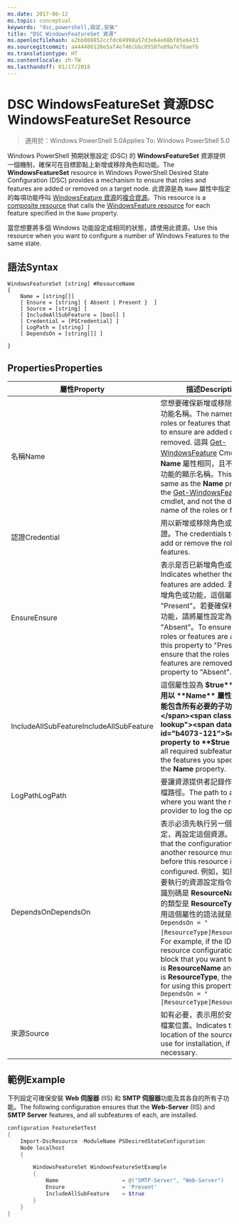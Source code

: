 ```yaml
---
ms.date: 2017-06-12
ms.topic: conceptual
keywords: "dsc,powershell,設定,安裝"
title: "DSC WindowsFeatureSet 資源"
ms.openlocfilehash: a2bb008852ccfdc04998a57d3e64e08bf05e6433
ms.sourcegitcommit: a444406120e5af4e746cbbc0558fe89a7e78aef6
ms.translationtype: HT
ms.contentlocale: zh-TW
ms.lasthandoff: 01/17/2018
---
```

# <a name="dsc-windowsfeatureset-resource"></a><span data-ttu-id="b4073-103">DSC WindowsFeatureSet 資源</span><span class="sxs-lookup"><span data-stu-id="b4073-103">DSC WindowsFeatureSet Resource</span></span>

> <span data-ttu-id="b4073-104">適用於：Windows PowerShell 5.0</span><span class="sxs-lookup"><span data-stu-id="b4073-104">Applies To: Windows PowerShell 5.0</span></span>

<span data-ttu-id="b4073-105">Windows PowerShell 預期狀態設定 (DSC) 的 **WindowsFeatureSet** 資源提供一個機制，確保可在目標節點上新增或移除角色和功能。</span><span class="sxs-lookup"><span data-stu-id="b4073-105">The **WindowsFeatureSet** resource in Windows PowerShell Desired State Configuration (DSC) provides a mechanism to ensure that roles and features are added or removed on a target node.</span></span>
<span data-ttu-id="b4073-106">此資源是為 `Name` 屬性中指定的每項功能呼叫 [WindowsFeature 資源](windowsfeatureResource.md)的[複合資源](authoringResourceComposite.md)。</span><span class="sxs-lookup"><span data-stu-id="b4073-106">This resource is a [composite resource](authoringResourceComposite.md) that calls the [WindowsFeature resource](windowsfeatureResource.md) for each feature specified in the `Name` property.</span></span>

<span data-ttu-id="b4073-107">當您想要將多個 Windows 功能設定成相同的狀態，請使用此資源。</span><span class="sxs-lookup"><span data-stu-id="b4073-107">Use this resource when you want to configure a number of Windows Features to the same state.</span></span>

## <a name="syntax"></a><span data-ttu-id="b4073-108">語法</span><span class="sxs-lookup"><span data-stu-id="b4073-108">Syntax</span></span>

```
WindowsFeatureSet [string] #ResourceName
{
    Name = [string[]] 
    [ Ensure = [string] { Absent | Present }  ]
    [ Source = [string] ]
    [ IncludeAllSubFeature = [bool] ]
    [ Credential = [PSCredential] ]
    [ LogPath = [string] ]
    [ DependsOn = [string[]] ]
    
}
```

## <a name="properties"></a><span data-ttu-id="b4073-109">Properties</span><span class="sxs-lookup"><span data-stu-id="b4073-109">Properties</span></span>

|  <span data-ttu-id="b4073-110">屬性</span><span class="sxs-lookup"><span data-stu-id="b4073-110">Property</span></span>  |  <span data-ttu-id="b4073-111">描述</span><span class="sxs-lookup"><span data-stu-id="b4073-111">Description</span></span>   | 
|---|---| 
| <span data-ttu-id="b4073-112">名稱</span><span class="sxs-lookup"><span data-stu-id="b4073-112">Name</span></span>| <span data-ttu-id="b4073-113">您想要確保新增或移除的角色或功能名稱。</span><span class="sxs-lookup"><span data-stu-id="b4073-113">The names of the roles or features that you want to ensure are added or removed.</span></span> <span data-ttu-id="b4073-114">這與 [Get-WindowsFeature](https://technet.microsoft.com/en-us/library/jj205469.aspx) Cmdlet 的 **Name** 屬性相同，且不是角色或功能的顯示名稱。</span><span class="sxs-lookup"><span data-stu-id="b4073-114">This is the same as the **Name** property of the [Get-WindowsFeature](https://technet.microsoft.com/en-us/library/jj205469.aspx) cmdlet, and not the display name of the roles or features.</span></span>| 
| <span data-ttu-id="b4073-115">認證</span><span class="sxs-lookup"><span data-stu-id="b4073-115">Credential</span></span>| <span data-ttu-id="b4073-116">用以新增或移除角色或功能的認證。</span><span class="sxs-lookup"><span data-stu-id="b4073-116">The credentials to use to add or remove the roles or features.</span></span>| 
| <span data-ttu-id="b4073-117">Ensure</span><span class="sxs-lookup"><span data-stu-id="b4073-117">Ensure</span></span>| <span data-ttu-id="b4073-118">表示是否已新增角色或功能。</span><span class="sxs-lookup"><span data-stu-id="b4073-118">Indicates whether the roles or features are added.</span></span> <span data-ttu-id="b4073-119">若要確保新增角色或功能，這個屬性請設為 "Present"。若要確保移除角色或功能，請將屬性設定為 "Absent"。</span><span class="sxs-lookup"><span data-stu-id="b4073-119">To ensure that the roles or features are added, set this property to "Present" To ensure that the roles or features are removed, set the property to "Absent".</span></span>| 
| <span data-ttu-id="b4073-120">IncludeAllSubFeature</span><span class="sxs-lookup"><span data-stu-id="b4073-120">IncludeAllSubFeature</span></span>| <span data-ttu-id="b4073-121">這個屬性設為 **$true** 可讓您使用以 **Name** 屬性指定的功能包含所有必要的子功能。</span><span class="sxs-lookup"><span data-stu-id="b4073-121">Set this property to **$true** to include all required subfeatures with of the features you specify with the **Name** property.</span></span>| 
| <span data-ttu-id="b4073-122">LogPath</span><span class="sxs-lookup"><span data-stu-id="b4073-122">LogPath</span></span>| <span data-ttu-id="b4073-123">要讓資源提供者記錄作業的記錄檔路徑。</span><span class="sxs-lookup"><span data-stu-id="b4073-123">The path to a log file where you want the resource provider to log the operation.</span></span>| 
| <span data-ttu-id="b4073-124">DependsOn</span><span class="sxs-lookup"><span data-stu-id="b4073-124">DependsOn</span></span>| <span data-ttu-id="b4073-125">表示必須先執行另一個資源的設定，再設定這個資源。</span><span class="sxs-lookup"><span data-stu-id="b4073-125">Indicates that the configuration of another resource must run before this resource is configured.</span></span> <span data-ttu-id="b4073-126">例如，如果第一個想要執行的資源設定指令碼區塊的識別碼是 __ResourceName__，而它的類型是 __ResourceType__，則使用這個屬性的語法就是 `DependsOn = "[ResourceType]ResourceName"`。</span><span class="sxs-lookup"><span data-stu-id="b4073-126">For example, if the ID of the resource configuration script block that you want to run first is __ResourceName__ and its type is __ResourceType__, the syntax for using this property is `DependsOn = "[ResourceType]ResourceName"`.</span></span>| 
| <span data-ttu-id="b4073-127">來源</span><span class="sxs-lookup"><span data-stu-id="b4073-127">Source</span></span>| <span data-ttu-id="b4073-128">如有必要，表示用於安裝的來源檔案位置。</span><span class="sxs-lookup"><span data-stu-id="b4073-128">Indicates the location of the source file to use for installation, if necessary.</span></span>| 

## <a name="example"></a><span data-ttu-id="b4073-129">範例</span><span class="sxs-lookup"><span data-stu-id="b4073-129">Example</span></span>

<span data-ttu-id="b4073-130">下列設定可確保安裝 **Web 伺服器** (IIS) 和 **SMTP 伺服器**功能及其各自的所有子功能。</span><span class="sxs-lookup"><span data-stu-id="b4073-130">The following configuration ensures that the **Web-Server** (IIS) and **SMTP Server** features, and all subfeatures of each, are installed.</span></span>

```powershell
configuration FeatureSetTest
{
    Import-DscResource -ModuleName PSDesiredStateConfiguration
    Node localhost
    {

        WindowsFeatureSet WindowsFeatureSetExample
        {
            Name                    = @("SMTP-Server", "Web-Server")
            Ensure                  = 'Present'
            IncludeAllSubFeature    = $true
        } 
    }
}
```


